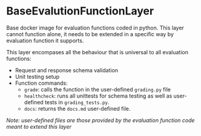 # BaseEvalutionFunctionLayer
Base docker image for evaluation functions coded in python. This layer cannot function alone, it needs to be extended in a specific way by evaluation function it supports. 

This layer encompases all the behaviour that is universal to all evaluation functions: 
- Request and response schema validation
- Unit testing setup
- Function commands:
  - `grade`: calls the function in the user-defined `grading.py` file
  - `healthcheck`: runs all unittests for schema testing as well as user-defined tests in `grading_tests.py`.
  - `docs`: returns the `docs.md` user-defined file. 

*Note: user-defined files are those provided by the evaluation function code meant to extend this layer*